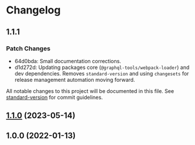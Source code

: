 # Changelog

## 1.1.1

### Patch Changes

- 64d0bda: Small documentation corrections.
- d1d272d: Updating packages core (`@graphql-tools/webpack-loader`) and dev dependencies. Removes `standard-version` and using `changesets` for release management automation moving forward.

All notable changes to this project will be documented in this file. See [standard-version](https://github.com/conventional-changelog/standard-version) for commit guidelines.

## [1.1.0](https://github.com/platypusrex/nextjs-plugin-graphql/compare/@release/1.0.0...@release/1.1.0) (2023-05-14)

## 1.0.0 (2022-01-13)
